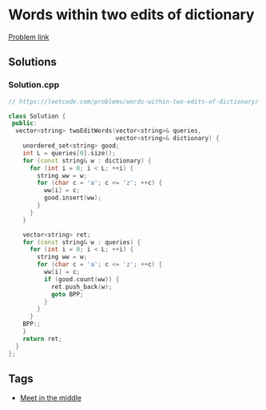 # Words within two edits of dictionary

[Problem link](https://leetcode.com/problems/words-within-two-edits-of-dictionary/)

## Solutions


### Solution.cpp
```cpp
// https://leetcode.com/problems/words-within-two-edits-of-dictionary/

class Solution {
 public:
  vector<string> twoEditWords(vector<string>& queries,
                              vector<string>& dictionary) {
    unordered_set<string> good;
    int L = queries[0].size();
    for (const string& w : dictionary) {
      for (int i = 0; i < L; ++i) {
        string ww = w;
        for (char c = 'a'; c <= 'z'; ++c) {
          ww[i] = c;
          good.insert(ww);
        }
      }
    }

    vector<string> ret;
    for (const string& w : queries) {
      for (int i = 0; i < L; ++i) {
        string ww = w;
        for (char c = 'a'; c <= 'z'; ++c) {
          ww[i] = c;
          if (good.count(ww)) {
            ret.push_back(w);
            goto BPP;
          }
        }
      }
    BPP:;
    }
    return ret;
  }
};
```
## Tags

* [Meet in the middle](/Collections/meet-in-the-middle.md#meet-in-the-middle)
